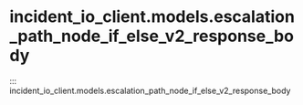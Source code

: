 # incident_io_client.models.escalation_path_node_if_else_v2_response_body

::: incident_io_client.models.escalation_path_node_if_else_v2_response_body